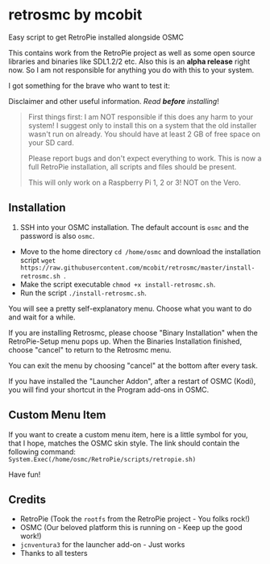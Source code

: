 # retrosmc by mcobit

Easy script to get RetroPie installed alongside OSMC

This contains work from the RetroPie project as well as some open source libraries and binaries like SDL1.2/2 etc.
Also this is an **alpha release** right now. So I am not responsible for anything you do with this to your system.

I got something for the brave who want to test it:

Disclaimer and other useful information. _Read **before** installing_!

> First things first: I am NOT responsible if this does any harm to your system! I suggest only to install this on a system that the old installer wasn't run on already. You should have at least 2 GB of free space on your SD card.
>
> Please report bugs and don't expect everything to work. This is now a full RetroPie installation, all scripts and files should be present.
> 
> This will only work on a Raspberry Pi 1, 2 or 3! NOT on the Vero.

## Installation

1. SSH into your OSMC installation. The default account is `osmc` and the password is also `osmc`.
* Move to the home directory
  `cd /home/osmc` and download the installation script
  `wget https://raw.githubusercontent.com/mcobit/retrosmc/master/install-retrosmc.sh
`.
* Make the script executable `chmod +x install-retrosmc.sh`.
* Run the script `./install-retrosmc.sh`.

You will see a pretty self-explanatory menu.
Choose what you want to do and wait for a while.

If you are installing Retrosmc, please choose "Binary Installation" when the RetroPie-Setup menu pops up.
When the Binaries Installation finished, choose "cancel" to return to the Retrosmc menu.

You can exit the menu by choosing "cancel" at the bottom after every task.

If you have installed the "Launcher Addon", after a restart of OSMC (Kodi), you will find your shortcut in the Program add-ons in OSMC.

## Custom Menu Item

If you want to create a custom menu item, here is a little symbol for you, that I hope, matches the OSMC skin style.
The link should contain the following command:
`System.Exec(/home/osmc/RetroPie/scripts/retropie.sh)`

Have fun!

## Credits

* RetroPie (Took the `rootfs` from the RetroPie project - You folks rock!)
* OSMC (Our beloved platform this is running on - Keep up the good work!)
* `jcnventura3` for the launcher add-on - Just works
* Thanks to all testers
